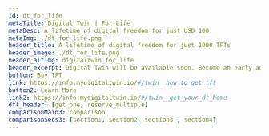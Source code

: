 ```yaml
---
id: dt_for_life
metaTitle: Digital Twin | For Life
metaDesc: A lifetime of digital freedom for just USD 100.
metaImg: ./dt_for_life.png
header_title: A lifetime of digital freedom for just 1000 TFTs
header_image: ./dt_for_life.png
header_altImg: digitaltwin_for_life
header_excerpt: Digital Twin will be available soon. Become an early adopter and one of the first to access a growing number of secure and private applications for life!
button: Buy TFT
link: https://info.mydigitaltwin.io/#/twin__how_to_get_tft
button2: Learn More
link2: https://info.mydigitaltwin.io/#/twin__get_your_dt_home
dfl_header: [get_one, reserve_multiple]
comparisonMain3: comparison
comparisonSecs3: [section1, section2, section3 , section4]
---
```


<!-- 
button2: Learn More
link2: https://info.mydigitaltwin.io/#/twin__get_your_dt_home -->
